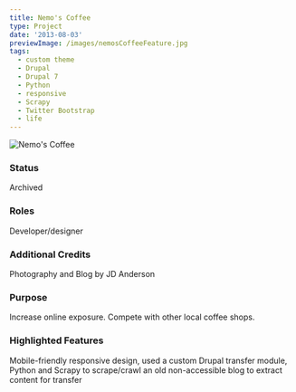 ```yaml
---
title: Nemo's Coffee
type: Project
date: '2013-08-03'
previewImage: /images/nemosCoffeeFeature.jpg
tags:
  - custom theme
  - Drupal
  - Drupal 7
  - Python
  - responsive
  - Scrapy
  - Twitter Bootstrap
  - life
---
```

![Nemo's Coffee](/images/nemosTop.jpg)

### Status

Archived

### Roles

Developer/designer

### Additional Credits

Photography and Blog by JD Anderson

### Purpose

Increase online exposure. Compete with other local coffee shops.

### Highlighted Features

Mobile-friendly responsive design, used a custom Drupal transfer module, Python and Scrapy to scrape/crawl an old non-accessible blog to extract content for transfer
